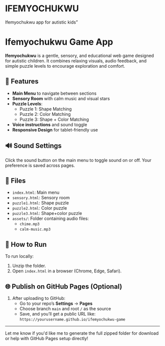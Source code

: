 # IFEMYOCHUKWU
Ifemyochukwu app for autistic kids”
# Ifemyochukwu Game App

**Ifemyochukwu** is a gentle, sensory, and educational web game designed for autistic children. It combines relaxing visuals, audio feedback, and simple puzzle levels to encourage exploration and comfort.

## 🌟 Features

- **Main Menu** to navigate between sections
- **Sensory Room** with calm music and visual stars
- **Puzzle Levels**:
  - Puzzle 1: Shape Matching
  - Puzzle 2: Color Matching
  - Puzzle 3: Shape + Color Matching
- **Voice instructions** and sound toggle
- **Responsive Design** for tablet-friendly use

## 🔊 Sound Settings

Click the sound button on the main menu to toggle sound on or off. Your preference is saved across pages.

## 📂 Files

- `index.html`: Main menu
- `sensory.html`: Sensory room
- `puzzle1.html`: Shape puzzle
- `puzzle2.html`: Color puzzle
- `puzzle3.html`: Shape+color puzzle
- `assets/`: Folder containing audio files:
  - `chime.mp3`
  - `calm-music.mp3`

## 🚀 How to Run

To run locally:
1. Unzip the folder.
2. Open `index.html` in a browser (Chrome, Edge, Safari).

## 🌐 Publish on GitHub Pages (Optional)

1. After uploading to GitHub:
   - Go to your repo’s **Settings** → **Pages**
   - Choose branch `main` and root `/` as the source
   - Save, and you’ll get a public URL like: `https://yourusername.github.io/ifemyochukwu-game`

---

Let me know if you'd like me to generate the full zipped folder for download or help with GitHub Pages setup directly!
